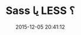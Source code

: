 ---
layout: post
title: "Sass یا LESS ؟"
date: 2015-12-05 20:41:12
section: article
tags: css sass less	
link: "http://www.majidonline.com/article/Sass_%DB%8C%D8%A7_LESS.html"
user: "ستاره حاجی باقری"
user_link: ""
---